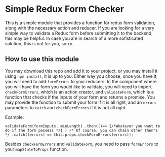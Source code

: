# Simple Redux Form Checker

This is a simple module that provides a function for redux form validation, along with the necessary action and reducer. If you are looking for a very simple way to validate a Redux form before submitting it to the backend, this may be helpful. In case you are in search of a more sofisticated solution, this is not for you, sorry.

## How to use this module
You may download this repo and add it to your project, or you may install it using `npm install`, it is up to you.
Either way you choose, once you have it, you will need to add `formErrors` to your reducers. In the component where you will have the form you would like to validate, you will need to import `checkFormErrors`, which is an action creator, and `validateForm`, which is a function that checks if the inputs of your form and returns a promise. You may provide the function to submit your form if it is all right, and an `errors` parameters to `catch` and `checkFormErrors` if it is not all right.

Example:

`validateForm(formInputs, minLength)
    .then(()=> {/*Whatever you want to do if the form passess */} )
    /* Of course, you can chain other then's */
    .catch((errors) => this.props.checkFormErrors(errors));`

Besides `checkFormErrors` and `validateForm`, you need to pass `formErrors` to your `mapStateToProps` function.
